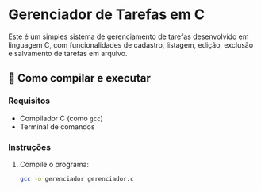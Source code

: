 # Gerenciador de Tarefas em C

Este é um simples sistema de gerenciamento de tarefas desenvolvido em linguagem C, com funcionalidades de cadastro, listagem, edição, exclusão e salvamento de tarefas em arquivo.

## 🔧 Como compilar e executar

### Requisitos
- Compilador C (como `gcc`)
- Terminal de comandos

### Instruções

1. Compile o programa:
   ```bash
   gcc -o gerenciador gerenciador.c
